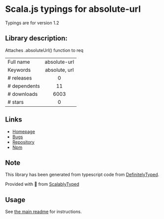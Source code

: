 
# Scala.js typings for absolute-url

Typings are for version 1.2

## Library description:
Attaches .absoluteUrl() function to req

|                    |                 |
| ------------------ | :-------------: |
| Full name          | absolute-url |
| Keywords           | absolute, url |
| # releases         | 0 |
| # dependents       | 11 |
| # downloads        | 6003 |
| # stars            | 0 |

## Links
- [Homepage](https://github.com/zazukoians/absolute-url)
- [Bugs](https://github.com/zazukoians/absolute-url/issues)
- [Repository](https://github.com/zazukoians/absolute-url)
- [Npm](https://www.npmjs.com/package/absolute-url)
    


## Note
This library has been generated from typescript code from [DefinitelyTyped](https://definitelytyped.org).

Provided with :purple_heart: from [ScalablyTyped](https://github.com/oyvindberg/ScalablyTyped)

## Usage
See [the main readme](../../readme.md) for instructions.


